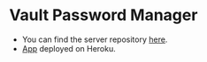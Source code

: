 # Vault Password Manager

-   You can find the server repository [here](https://github.com/RamNewton/VAULT-password-manager-client).
-   [App](https://vault-password-manager.herokuapp.com/) deployed on Heroku.
